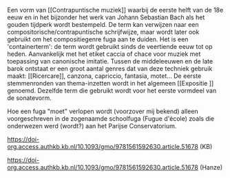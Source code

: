 Een vorm van [[Contrapuntische muziek]] waarbij de eerste helft van de 18e eeuw en in het bijzonder het werk van Johann Sebastian Bach als het gouden tijdperk wordt bestempeld.
De term kan verwijzen naar een compositorische/contrapuntische schrijfwijze, maar wordt later ook gebruikt om het compositiegenre fuga aan te duiden.
Het is een 'containerterm': de term wordt gebruikt sinds de veertiende eeuw tot op heden.
Aanvankelijk met het etiket caccia of chace voor muziek met toepassing van canonische imitatie.
Tussen de middeleeuwen en de late barok ontstaat er een groot aantal genres dat van deze techniek gebruik maakt: [[Ricercare]], canzona, capriccio, fantasia, motet...
De eerste stemmenronden van thema-inzetten wordt in het algemeen [[Expositie ]] genoemd. Dezelfde term die gebruikt wordt voor het eerste vormdeel van de sonatevorm.

Hoe een fuga "moet" verlopen wordt (voorzover mij bekend) alleen voorgeschreven in de zogenaamde schoolfuga (Fugue d'école) zoals die onderwezen werd (wordt?) aan het Parijse Conservatorium.

https://doi-org.access.authkb.kb.nl/10.1093/gmo/9781561592630.article.51678 (KB)

https://doi-org.access.authkb.kb.nl/10.1093/gmo/9781561592630.article.51678 (Hanze)
